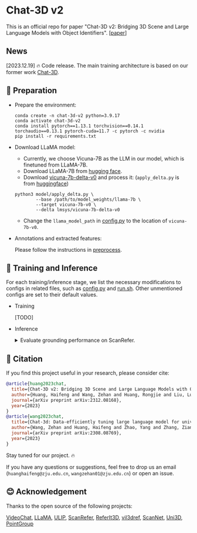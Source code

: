 # Chat-3D v2

This is an official repo for paper "Chat-3D v2: Bridging 3D Scene and Large Language Models with Object Identifiers". 
[[paper](https://arxiv.org/abs/2312.08168)]


## News

[2023.12.19] 🔥 Code release. The main training architecture is based on our former work [Chat-3D](https://github.com/Chat-3D/Chat-3D).

## 🔨 Preparation

- Prepare the environment:

  ```shell
  conda create -n chat-3d-v2 python=3.9.17
  conda activate chat-3d-v2
  conda install pytorch==1.13.1 torchvision==0.14.1 torchaudio==0.13.1 pytorch-cuda=11.7 -c pytorch -c nvidia
  pip install -r requirements.txt
  ```
  
- Download LLaMA model:
  - Currently, we choose 
Vicuna-7B as the LLM in our model, which is finetuned from LLaMA-7B.
  - Download LLaMA-7B from [hugging face](https://huggingface.co/docs/transformers/main/model_doc/llama).
  - Download [vicuna-7b-delta-v0](https://huggingface.co/lmsys/vicuna-7b-delta-v0) and process it: (`apply_delta.py` is from [huggingface](https://huggingface.co/CarperAI/stable-vicuna-13b-delta/raw/main/apply_delta.py))
  
  ```shell
  python3 model/apply_delta.py \
          --base /path/to/model_weights/llama-7b \
          --target vicuna-7b-v0 \
          --delta lmsys/vicuna-7b-delta-v0
  ```

  - Change the `llama_model_path` in [config.py](./scripts/config.py) to the location of `vicuna-7b-v0`.
  

- Annotations and extracted features:
  
  Please follow the instructions in [preprocess](preprocess/).


## 🤖 Training and Inference

  For each training/inference stage, we list the necessary modifications to configs in related files, such as [config.py](scripts/config.py) and [run.sh](scripts/run.sh). Other unmentioned configs are set to their default values.


- Training
  
  [TODO]

- Inference
  
  <details>
  <summary>Evaluate grounding performance on ScanRefer.</summary>

  - modify [config.py](scripts/config.py):
  
    ```python
    val_file_s2=[
        [
          "annotations/scannet_pointgroup_uni3d_feats.pt",
          "annotations/scannet_pointgroup_val_attributes.pt",
          "annotations/scanrefer_pointgroup_val_stage2_grounding.json"
        ]
      ],
    ```
  
  - modify [run.sh](scripts/run.sh): (We provide the pretrained checkpoint in [Google Drive](https://drive.google.com/drive/folders/19wOjXYjca6w3JRVzbbFMgwiQj6kd6MXQ?usp=drive_link))
  
    ```shell
    stage=2
    add_scene_token=True
    evaluate=True
    pretrained_path=/path/to/pretrained_model.pth
    ```
  
  - run evaluate:
  
    ```shell
    ./scripts/run.sh
    ```
    
    The predicted results (raw answers) are saved in `outputs/<exp_name>/preds_epoch-1_step0.json.json`
    
  - modify [calc_scanrefer_grounding_acc.py](others/calc_scanrefer_grounding_acc.py):
    
    ```python
    output_file="outputs/<exp_name>/preds_epoch-1_step0.json.json"
    ```
  
  - calculate IoU metrics:
  
    ```shell
    python others/calc_scanrefer_grounding_acc.py
    ```
  
  </details>
  

## 📄 Citation

If you find this project useful in your research, please consider cite:
```BibTeX
@article{huang2023chat,
  title={Chat-3D v2: Bridging 3D Scene and Large Language Models with Object Identifiers},
  author={Huang, Haifeng and Wang, Zehan and Huang, Rongjie and Liu, Luping and Cheng, Xize and Zhao, Yang and Jin, Tao and Zhao, Zhou},
  journal={arXiv preprint arXiv:2312.08168},
  year={2023}
}
@article{wang2023chat,
  title={Chat-3d: Data-efficiently tuning large language model for universal dialogue of 3d scenes},
  author={Wang, Zehan and Huang, Haifeng and Zhao, Yang and Zhang, Ziang and Zhao, Zhou},
  journal={arXiv preprint arXiv:2308.08769},
  year={2023}
}
```

Stay tuned for our project. 🔥

If you have any questions or suggestions, feel free to drop us an email (`huanghaifeng@zju.edu.cn`, `wangzehan01@zju.edu.cn`) or open an issue.

## 😊 Acknowledgement

Thanks to the open source of the following projects:

[VideoChat](https://github.com/OpenGVLab/Ask-Anything/tree/main/video_chat), [LLaMA](https://github.com/facebookresearch/llama), [ULIP](https://github.com/salesforce/ULIP), [ScanRefer](https://github.com/daveredrum/ScanRefer), [ReferIt3D](https://github.com/referit3d/referit3d), [vil3dref](https://github.com/cshizhe/vil3dref), [ScanNet](https://github.com/ScanNet/ScanNet), [Uni3D](https://github.com/baaivision/Uni3D), [PointGroup](https://github.com/dvlab-research/PointGroup)